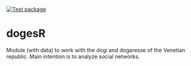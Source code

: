   <!-- badges: start -->
  [![Test package](https://github.com/JJ/dogesr/actions/workflows/R-stuff.yml/badge.svg)](https://github.com/JJ/dogesr/actions/workflows/R-stuff.yml)
  <!-- badges: end -->
  
# dogesR

Module (with data) to work with the dogi and dogaresse of the Venetian republic. Main intention is to analyze social networks.
